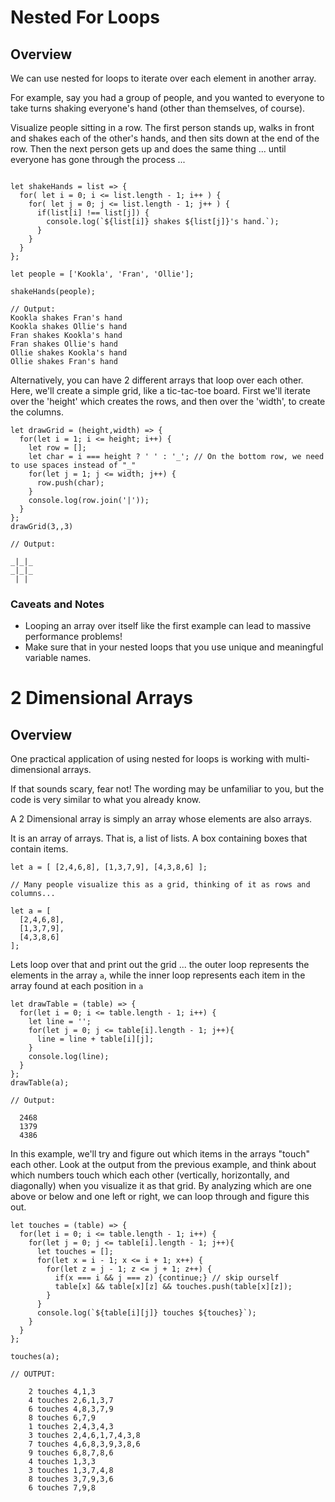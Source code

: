 # Nested For Loops

## Overview
We can use nested for loops to iterate over each element in another array.

For example, say you had a group of people, and you wanted to everyone to take turns shaking everyone's hand (other than themselves, of course). 

Visualize people sitting in a row.  The first person stands up, walks in front and shakes each of the other's hands, and then sits down at the end of the row. Then the next person gets up and does the same thing ... until everyone has gone through the process ...

```

let shakeHands = list => {
  for( let i = 0; i <= list.length - 1; i++ ) {
    for( let j = 0; j <= list.length - 1; j++ ) {
      if(list[i] !== list[j]) {
        console.log(`${list[i]} shakes ${list[j]}'s hand.`);
      }
    }
  }
};

let people = ['Kookla', 'Fran', 'Ollie'];

shakeHands(people);

// Output:
Kookla shakes Fran's hand
Kookla shakes Ollie's hand
Fran shakes Kookla's hand
Fran shakes Ollie's hand
Ollie shakes Kookla's hand
Ollie shakes Fran's hand

```

Alternatively, you can have 2 different arrays that loop over each other. Here, we'll create a simple grid, like a tic-tac-toe board.  First we'll iterate over the 'height' which creates the rows, and then over the 'width', to create the columns.  

```
let drawGrid = (height,width) => {
  for(let i = 1; i <= height; i++) {
    let row = [];
    let char = i === height ? ' ' : '_'; // On the bottom row, we need to use spaces instead of "_"
    for(let j = 1; j <= width; j++) {
      row.push(char);
    }
    console.log(row.join('|'));
  }
};
drawGrid(3,,3)

// Output:

_|_|_
_|_|_
 | | 

```

### Caveats and Notes
- Looping an array over itself like the first example can lead to massive performance problems!
- Make sure that in your nested loops that you use unique and meaningful variable names.

# 2 Dimensional Arrays

## Overview

One practical application of using nested for loops is working with multi-dimensional arrays. 

If that sounds scary, fear not! The wording may be unfamiliar to you, but the code is very similar to what you already know. 

A 2 Dimensional array is simply an array whose elements are also arrays. 

It is an array of arrays. That is, a list of lists. A box containing boxes that contain items. 

```
let a = [ [2,4,6,8], [1,3,7,9], [4,3,8,6] ];

// Many people visualize this as a grid, thinking of it as rows and columns...

let a = [
  [2,4,6,8],
  [1,3,7,9],
  [4,3,8,6]
];
```

Lets loop over that and print out the grid ... the outer loop represents the elements in the array `a`, while the inner loop represents each item in the array found at each position in `a`
```
let drawTable = (table) => {
  for(let i = 0; i <= table.length - 1; i++) {
    let line = '';
    for(let j = 0; j <= table[i].length - 1; j++){
      line = line + table[i][j];
    }
    console.log(line);
  }
};
drawTable(a);

// Output: 

  2468
  1379
  4386
```

In this example, we'll try and figure out which items in the arrays "touch" each other.  Look at the output from the previous example, and think about which numbers touch which each other (vertically, horizontally, and diagonally) when you visualize it as that grid.  By analyzing which are one above or below and one left or right, we can loop through and figure this out.

```
let touches = (table) => {
  for(let i = 0; i <= table.length - 1; i++) {
    for(let j = 0; j <= table[i].length - 1; j++){
      let touches = [];
      for(let x = i - 1; x <= i + 1; x++) {
        for(let z = j - 1; z <= j + 1; z++) {
          if(x === i && j === z) {continue;} // skip ourself
          table[x] && table[x][z] && touches.push(table[x][z]);
        }
      }
      console.log(`${table[i][j]} touches ${touches}`);
    }
  }
};

touches(a);

// OUTPUT:

    2 touches 4,1,3
    4 touches 2,6,1,3,7
    6 touches 4,8,3,7,9
    8 touches 6,7,9
    1 touches 2,4,3,4,3
    3 touches 2,4,6,1,7,4,3,8
    7 touches 4,6,8,3,9,3,8,6
    9 touches 6,8,7,8,6
    4 touches 1,3,3
    3 touches 1,3,7,4,8
    8 touches 3,7,9,3,6
    6 touches 7,9,8

```
